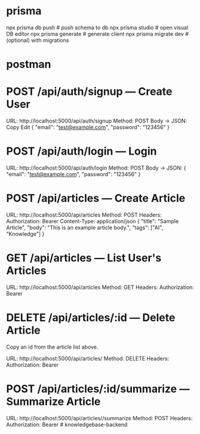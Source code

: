 # prisma

npx prisma db push          # push schema to db
npx prisma studio           # open visual DB editor
npx prisma generate         # generate client
npx prisma migrate dev      # (optional) with migrations

# postman 
# POST /api/auth/signup — Create User
URL: http://localhost:5000/api/auth/signup
Method: POST
Body → JSON:
Copy
Edit
{
  "email": "test@example.com",
  "password": "123456"
}

#  POST /api/auth/login — Login
URL: http://localhost:5000/api/auth/login
Method: POST
Body → JSON:
{
  "email": "test@example.com",
  "password": "123456"
}

# POST /api/articles — Create Article
URL: http://localhost:5000/api/articles
Method: POST
Headers:
 Authorization: Bearer <your-token>
Content-Type: application/json
{
  "title": "Sample Article",
  "body": "This is an example article body.",
  "tags": ["AI", "Knowledge"]
}

# GET /api/articles — List User's Articles
URL: http://localhost:5000/api/articles
Method: GET
Headers:
Authorization: Bearer <your-token>

# DELETE /api/articles/:id — Delete Article
Copy an id from the article list above.

URL: http://localhost:5000/api/articles/<article-id>
Method: DELETE
Headers:
Authorization: Bearer <your-token>

#  POST /api/articles/:id/summarize — Summarize Article
URL: http://localhost:5000/api/articles/<article-id>/summarize
Method: POST
Headers:
Authorization: Bearer <your-token>#   k n o w l e d g e b a s e - b a c k e n d  
 